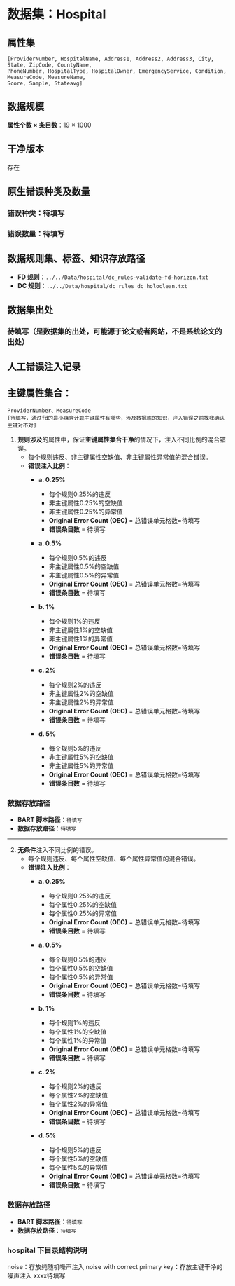 
# 数据集：Hospital

## 属性集
```text
[ProviderNumber, HospitalName, Address1, Address2, Address3, City, State, ZipCode, CountyName, 
PhoneNumber, HospitalType, HospitalOwner, EmergencyService, Condition, MeasureCode, MeasureName, 
Score, Sample, Stateavg]
```

## 数据规模
**属性个数 × 条目数**：19 × 1000

## 干净版本
存在

## 原生错误种类及数量
### 错误种类：待填写
### 错误数量：待填写

## 数据规则集、标签、知识存放路径
- **FD 规则**：`../../Data/hospital/dc_rules-validate-fd-horizon.txt`
- **DC 规则**：`../../Data/hospital/dc_rules_dc_holoclean.txt`


## 数据集出处
### 待填写（是数据集的出处，可能源于论文或者网站，不是系统论文的出处）

## 人工错误注入记录

## 主键属性集合：
```text
ProviderNumber、MeasureCode
[待填写，通过fd的最小蕴含计算主键属性有哪些，涉及数据库的知识，注入错误之前找我确认主键对不对]
```
1. **规则涉及**的属性中，保证**主键属性集合干净**的情况下，注入不同比例的混合错误。
   - 每个规则违反、非主键属性空缺值、非主键属性异常值的混合错误。
   - **错误注入比例**：
     - **a. 0.25%**  
       - 每个规则0.25%的违反
       - 非主键属性0.25%的空缺值
       - 非主键属性0.25%的异常值
       - **Original Error Count (OEC)** = 总错误单元格数=待填写
       - **错误条目数** = 待填写
       
     - **a. 0.5%**  
       - 每个规则0.5%的违反
       - 非主键属性0.5%的空缺值
       - 非主键属性0.5%的异常值
       - **Original Error Count (OEC)** = 总错误单元格数=待填写
       - **错误条目数** = 待填写
       
     - **b. 1%**  
       - 每个规则1%的违反
       - 非主键属性1%的空缺值
       - 非主键属性1%的异常值
       - **Original Error Count (OEC)** = 总错误单元格数=待填写
       - **错误条目数** = 待填写
       
     - **c. 2%**  
       - 每个规则2%的违反
       - 非主键属性2%的空缺值
       - 非主键属性2%的异常值
       - **Original Error Count (OEC)** = 总错误单元格数=待填写
       - **错误条目数** = 待填写
       
     - **d. 5%**  
       - 每个规则5%的违反
       - 非主键属性5%的空缺值
       - 非主键属性5%的异常值
       - **Original Error Count (OEC)** = 总错误单元格数=待填写
       - **错误条目数** = 待填写
       
### 数据存放路径
- **BART 脚本路径**：`待填写`
- **数据存放路径**：`待填写`

---

2. **无条件**注入不同比例的错误。
   - 每个规则违反、每个属性空缺值、每个属性异常值的混合错误。
   - **错误注入比例**：
     - **a. 0.25%**  
       - 每个规则0.25%的违反
       - 每个属性0.25%的空缺值
       - 每个属性0.25%的异常值
       - **Original Error Count (OEC)** = 总错误单元格数=待填写
       - **错误条目数** = 待填写
       
     - **a. 0.5%**  
       - 每个规则0.5%的违反
       - 每个属性0.5%的空缺值
       - 每个属性0.5%的异常值
       - **Original Error Count (OEC)** = 总错误单元格数=待填写
       - **错误条目数** = 待填写
       
     - **b. 1%**  
       - 每个规则1%的违反
       - 每个属性1%的空缺值
       - 每个属性1%的异常值
       - **Original Error Count (OEC)** = 总错误单元格数=待填写
       - **错误条目数** = 待填写
       
     - **c. 2%**  
       - 每个规则2%的违反
       - 每个属性2%的空缺值
       - 每个属性2%的异常值
       - **Original Error Count (OEC)** = 总错误单元格数=待填写
       - **错误条目数** = 待填写
       
     - **d. 5%**
       - 每个规则5%的违反
       - 每个属性5%的空缺值
       - 每个属性5%的异常值
       - **Original Error Count (OEC)** = 总错误单元格数=待填写
       - **错误条目数** = 待填写

### 数据存放路径
- **BART 脚本路径**：`待填写`
- **数据存放路径**：`待填写`

### hospital 下目录结构说明
noise：存放纯随机噪声注入
noise with correct primary key：存放主键干净的噪声注入
xxxx待填写